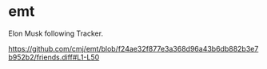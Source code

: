 # emt
Elon Musk following Tracker.

https://github.com/cmj/emt/blob/f24ae32f877e3a368d96a43b6db882b3e7b952b2/friends.diff#L1-L50
